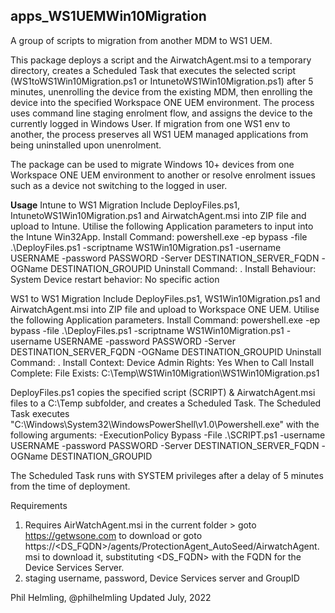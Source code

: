 ## apps_WS1UEMWin10Migration
A group of scripts to migration from another MDM to WS1 UEM.

This package deploys a script and the AirwatchAgent.msi to a temporary directory, creates a Scheduled Task that executes the selected script (WS1toWS1Win10Migration.ps1 or IntunetoWS1Win10Migration.ps1) after 5 minutes, unenrolling the device from the existing MDM, then enrolling the device into the specified Workspace ONE UEM environment. The process uses command line staging enrolment flow, and assigns the device to the currently logged in Windows User. 
If migration from one WS1 env to another, the process preserves all WS1 UEM managed applications from being uninstalled upon unenrolment.

The package can be used to migrate Windows 10+ devices from one Workspace ONE UEM environment to another or resolve enrolment issues such as a device not switching to the logged in user.

**Usage**
Intune to WS1 Migration
Include DeployFiles.ps1, IntunetoWS1Win10Migration.ps1 and AirwatchAgent.msi into ZIP file and upload to Intune. Utilise the following Application parameters to input into the Intune Win32App.
Install Command:  powershell.exe -ep bypass -file .\DeployFiles.ps1 -scriptname WS1Win10Migration.ps1 -username USERNAME -password PASSWORD -Server DESTINATION_SERVER_FQDN -OGName DESTINATION_GROUPID
Uninstall Command:  .
Install Behaviour:  System
Device restart behavior:  No specific action

WS1 to WS1 Migration
Include DeployFiles.ps1, WS1Win10Migration.ps1 and AirwatchAgent.msi into ZIP file and upload to Workspace ONE UEM. Utilise the following Application parameters.
Install Command:  powershell.exe -ep bypass -file .\DeployFiles.ps1 -scriptname WS1Win10Migration.ps1 -username USERNAME -password PASSWORD -Server DESTINATION_SERVER_FQDN -OGName DESTINATION_GROUPID
Uninstall Command:  .
Install Context:  Device
Admin Rights: Yes
When to Call Install Complete:  File Exists: C:\Temp\WS1Win10Migration\WS1Win10Migration.ps1

DeployFiles.ps1 copies the specified script (SCRIPT) & AirwatchAgent.msi files to a C:\Temp subfolder, and creates a Scheduled Task.
The Scheduled Task executes "C:\Windows\System32\WindowsPowerShell\v1.0\Powershell.exe" with the following arguments: 
-ExecutionPolicy Bypass -File .\SCRIPT.ps1 -username USERNAME -password PASSWORD -Server DESTINATION_SERVER_FQDN -OGName DESTINATION_GROUPID

The Scheduled Task runs with SYSTEM privileges after a delay of 5 minutes from the time of deployment.

Requirements
1. Requires AirWatchAgent.msi in the current folder > goto https://getwsone.com to download or goto https://<DS_FQDN>/agents/ProtectionAgent_AutoSeed/AirwatchAgent.msi to download it, substituting <DS_FQDN> with the FQDN for the Device Services Server.
2. staging username, password, Device Services server and GroupID

Phil Helmling, @philhelmling
Updated July, 2022
